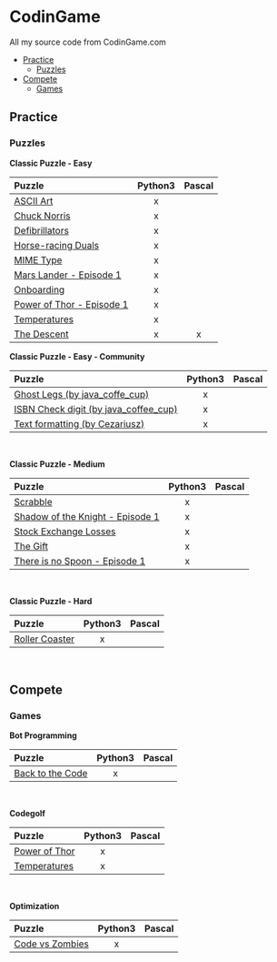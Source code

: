 # CodinGame
All my source code from CodinGame.com

- [Practice](https://github.com/MasterZydra/CodinGame#practice)
  - [Puzzles](https://github.com/MasterZydra/CodinGame#puzzles)
- [Compete](https://github.com/MasterZydra/CodinGame#compete)
  - [Games](https://github.com/MasterZydra/CodinGame#games)

## Practice
### Puzzles
**Classic Puzzle - Easy**

| Puzzle | Python3 | Pascal |
|:-|:-:|:-:|
| [ASCII Art](https://github.com/MasterZydra/CodinGame/tree/master/Practice/Puzzles/Classic%20Puzzle%20-%20Easy/ASCII%20Art) | x |   |
| [Chuck Norris](https://github.com/MasterZydra/CodinGame/tree/master/Practice/Puzzles/Classic%20Puzzle%20-%20Easy/Chuck%20Norris) | x |   |
| [Defibrillators](https://github.com/MasterZydra/CodinGame/tree/master/Practice/Puzzles/Classic%20Puzzle%20-%20Easy/Defibrillators) | x |   |
| [Horse-racing Duals](https://github.com/MasterZydra/CodinGame/tree/master/Practice/Puzzles/Classic%20Puzzle%20-%20Easy/Horse-racing%20Duals) | x |   |
| [MIME Type](https://github.com/MasterZydra/CodinGame/tree/master/Practice/Puzzles/Classic%20Puzzle%20-%20Easy/MIME%20Type) | x |   |
| [Mars Lander - Episode 1](https://github.com/MasterZydra/CodinGame/tree/master/Practice/Puzzles/Classic%20Puzzle%20-%20Easy/Mars%20Lander%20-%20Episode%201) | x |   |
| [Onboarding](https://github.com/MasterZydra/CodinGame/tree/master/Practice/Puzzles/Classic%20Puzzle%20-%20Easy/Onboarding) | x |   |
| [Power of Thor - Episode 1](https://github.com/MasterZydra/CodinGame/tree/master/Practice/Puzzles/Classic%20Puzzle%20-%20Easy/Power%20of%20Thor%20-%20Episode%201) | x |   |
| [Temperatures](https://github.com/MasterZydra/CodinGame/tree/master/Practice/Puzzles/Classic%20Puzzle%20-%20Easy/Temperatures) | x |   |
| [The Descent](https://github.com/MasterZydra/CodinGame/tree/master/Practice/Puzzles/Classic%20Puzzle%20-%20Easy/The%20Descent) | x | x |

**Classic Puzzle - Easy - Community**

| Puzzle | Python3 | Pascal |
|:-|:-:|:-:|
| [Ghost Legs (by java_coffe_cup)](https://github.com/MasterZydra/CodinGame/tree/master/Practice/Puzzles/Classic%20Puzzle%20-%20Easy/Ghost%20Legs) | x |   |
| [ISBN Check digit (by java_coffee_cup)](https://github.com/MasterZydra/CodinGame/tree/master/Practice/Puzzles/Classic%20Puzzle%20-%20Easy/ISBN%20Check%20digit) | x |   |
| [Text formatting (by Cezariusz)](https://github.com/MasterZydra/CodinGame/tree/master/Practice/Puzzles/Classic%20Puzzle%20-%20Easy/Text%20formatting) | x |  | 

<br>

**Classic Puzzle - Medium**

| Puzzle | Python3 | Pascal |
|:-|:-:|:-:|
| [Scrabble](https://github.com/MasterZydra/CodinGame/tree/master/Practice/Puzzles/Classic%20Puzzle%20-%20Medium/Scrabble) | x |   |
| [Shadow of the Knight - Episode 1](https://github.com/MasterZydra/CodinGame/tree/master/Practice/Puzzles/Classic%20Puzzle%20-%20Medium/Shadows%20of%20the%20Knight%20-%20Episode%201) | x |   |
| [Stock Exchange Losses](https://github.com/MasterZydra/CodinGame/tree/master/Practice/Puzzles/Classic%20Puzzle%20-%20Medium/Stock%20Exchange%20Losses) | x |   |
| [The Gift](https://github.com/MasterZydra/CodinGame/tree/master/Practice/Puzzles/Classic%20Puzzle%20-%20Medium/The%20Gift) | x |   |
| [There is no Spoon - Episode 1](https://github.com/MasterZydra/CodinGame/tree/master/Practice/Puzzles/Classic%20Puzzle%20-%20Medium/There%20is%20no%20Spoon%20-%20Episode%201) | x |   |
<br>

**Classic Puzzle - Hard**

| Puzzle | Python3 | Pascal |
|:-|:-:|:-:|
| [Roller Coaster](https://github.com/MasterZydra/CodinGame/tree/master/Practice/Puzzles/Classic%20Puzzle%20-%20Hard/Roller%20Coaster) | x |   |
<br>

## Compete
### Games
**Bot Programming**

| Puzzle | Python3 | Pascal |
|:-|:-:|:-:|
| [Back to the Code](https://github.com/MasterZydra/CodinGame/tree/master/Compete/Games/Bot%20Programming/Back%20to%20the%20Code) | x |   |
<br>

**Codegolf**

| Puzzle | Python3 | Pascal |
|:-|:-:|:-:|
| [Power of Thor](https://github.com/MasterZydra/CodinGame/tree/master/Compete/Games/Codegolf/Power%20of%20Thor) | x |   |
| [Temperatures](https://github.com/MasterZydra/CodinGame/tree/master/Compete/Games/Codegolf/Temperatures) | x |   |
<br>

**Optimization**

| Puzzle | Python3 | Pascal |
|:-|:-:|:-:|
| [Code vs Zombies](https://github.com/MasterZydra/CodinGame/tree/master/Compete/Games/Optimization/Code%20vs%20Zombies) | x |   |
<br>
